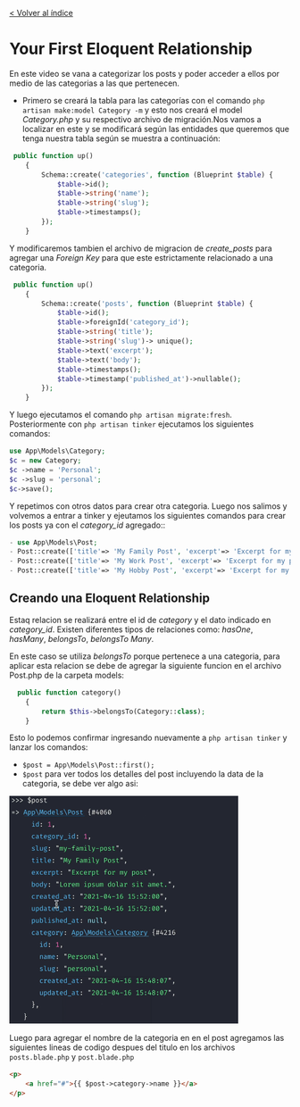 [< Volver al índice](../index.md)

# Your First Eloquent Relationship

En este video se vana a categorizar los posts y poder acceder a ellos por medio de las categorias a las que pertenecen.

- Primero se creará la tabla para las categorías con el comando `php artisan make:model Category -m` y esto nos creará el model _Category.php_ y su respectivo archivo de migración.Nos vamos a localizar en este y se modificará según las entidades que queremos que tenga nuestra tabla según se muestra a continuación:

```php
 public function up()
    {
        Schema::create('categories', function (Blueprint $table) {
            $table->id();
            $table->string('name');
            $table->string('slug');
            $table->timestamps();
        });
    }

```

Y modificaremos tambien el archivo de migracion de _create_posts_ para agregar una _Foreign Key_ para que este estrictamente relacionado a una categoria.

```php
 public function up()
    {
        Schema::create('posts', function (Blueprint $table) {
            $table->id();
            $table->foreignId('category_id');
            $table->string('title');
            $table->string('slug')-> unique();
            $table->text('excerpt');
            $table->text('body');
            $table->timestamps();
            $table->timestamp('published_at')->nullable();
        });
    }
```

Y luego ejecutamos el comando `php artisan migrate:fresh`.
Posteriormente con `php artisan tinker` ejecutamos los siguientes comandos:

```php
use App\Models\Category;
$c = new Category;
$c ->name = 'Personal';
$c ->slug = 'personal';
$c->save();
```
Y repetimos con otros datos para crear otra categoria.
Luego nos salimos y volvemos a entrar a tinker y ejeutamos los siguientes comandos para crear los posts ya con el _category_id_ agregado::

```php
- use App\Models\Post;
- Post::create(['title'=> 'My Family Post', 'excerpt'=> 'Excerpt for my post', 'body'=>'Lorem Ipsum dolar sit amet.', 'slug'=> 'my-family-post', 'category_id' => 1]);
- Post::create(['title'=> 'My Work Post', 'excerpt'=> 'Excerpt for my post', 'body'=>'Lorem Ipsum dolar sit amet.', 'slug'=> 'my-work-post', 'category_id' => 2]);
- Post::create(['title'=> 'My Hobby Post', 'excerpt'=> 'Excerpt for my post', 'body'=>'Lorem Ipsum dolar sit amet.', 'slug'=> 'my-hobby-post', 'category_id' => 3]);
```

## Creando una Eloquent Relationship

Estaq relacion se realizará entre el id de _category_ y el dato indicado en _category_id_. Existen diferentes tipos de relaciones como: _hasOne_, _hasMany_, _belongsTo_, _belongsTo Many_.

En este caso se utiliza _belongsTo_ porque pertenece a una categoria, para aplicar esta relacion se debe de agregar la siguiente funcion en el archivo Post.php de la carpeta models:

```php
  public function category()
    {
        return $this->belongsTo(Category::class);
    }
```

Esto lo podemos confirmar ingresando nuevamente a `php artisan tinker` y lanzar los comandos:
- `$post = App\Models\Post::first();`
- `$post` para ver todos los detalles del post incluyendo la data de la categoria, se debe ver algo asi:

![Post-Category](../images/Post-Category.png)

Luego para agregar el nombre de la categoria en en el post agregamos las siguientes lineas de codigo despues del titulo en los archivos `posts.blade.php` y `post.blade.php`

```html
<p>
    <a href="#">{{ $post->category->name }}</a>
</p>
```
